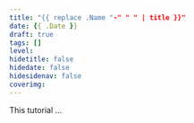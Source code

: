 ```yaml
---
title: "{{ replace .Name "-" " " | title }}"
date: {{ .Date }}
draft: true
tags: []
level: 
hidetitle: false
hidedate: false
hidesidenav: false
coverimg:
---
```


This tutorial ...

<!--more-->


